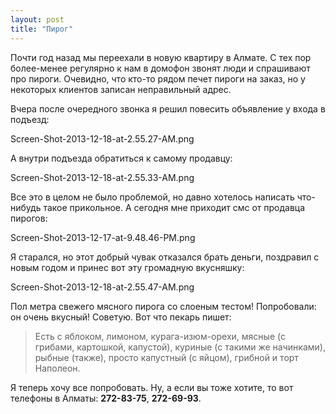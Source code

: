 ```yaml
---
layout: post
title: "Пирог"
---
```

Почти год назад мы переехали в новую квартиру в Алмате. С тех пор более-менее регулярно к нам в домофон звонят люди и спрашивают про пироги. Очевидно, что кто-то рядом печет пироги на заказ, но у некоторых клиентов записан неправильный адрес.

Вчера после очередного звонка я решил повесить объявление у входа в подъезд:

Screen-Shot-2013-12-18-at-2.55.27-AM.png

А внутри подъезда обратиться к самому продавцу:

Screen-Shot-2013-12-18-at-2.55.33-AM.png

Все это в целом не было проблемой, но давно хотелось написать что-нибудь такое прикольное. А сегодня мне приходит смс от продавца пирогов:

Screen-Shot-2013-12-17-at-9.48.46-PM.png

Я старался, но этот добрый чувак отказался брать деньги, поздравил с новым годом и принес вот эту громадную вкусняшку:

Screen-Shot-2013-12-18-at-2.55.47-AM.png

Пол метра свежего мясного пирога со слоеным тестом! Попробовали: он очень вкусный! Советую. Вот что пекарь пишет:

> Есть с яблоком, лимоном, курага-изюм-орехи, мясные (с грибами, картошкой, капустой), куриные (с такими же начинками), рыбные (также), просто капустный (с яйцом), грибной и торт Наполеон.

Я теперь хочу все попробовать. Ну, а если вы тоже хотите, то вот телефоны в Алматы: **272-83-75**, **272-69-93**.
